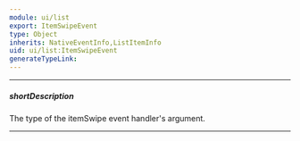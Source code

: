 ```yaml
---
module: ui/list
export: ItemSwipeEvent
type: Object
inherits: NativeEventInfo,ListItemInfo
uid: ui/list:ItemSwipeEvent
generateTypeLink: 
---
```

---
##### shortDescription
The type of the itemSwipe event handler's argument.

---
<!-- Description goes here -->